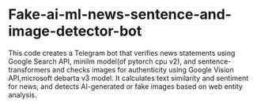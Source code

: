 # Fake-ai-ml-news-sentence-and-image-detector-bot
This code creates a Telegram bot that verifies news statements using Google Search API, minilm model(of pytorch cpu v2), and sentence-transformers and checks images for authenticity using Google Vision API,microsoft debarta v3 model. It calculates text similarity and sentiment for news, and detects AI-generated or fake images based on web entity analysis.
